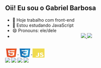 ## Oii! Eu sou o Gabriel Barbosa 

- 🔭 Hoje trabalho com front-end
- 🌱 Estou estudando JavaScript
- 😄 Pronouns: ele/dele
- <div align="center">
  <a href="https://github.com/GabrielBarbosa07">
  <img height="180em" src="https://github-readme-stats.vercel.app/api?username=GabrielBarbosa07&show_icons=true&theme=dark&include_all_commits=true&count_private=true"/>
  <img height="180em" src="https://github-readme-stats.vercel.app/api/top-langs/?username=GabrielBarbosa07&layout=compact&langs_count=7&theme=dark"/>
</div>
  <div style="display: inline_block"><br>
  <img align="center" alt="GB-HTML" height="30" width="40" src="https://raw.githubusercontent.com/devicons/devicon/master/icons/html5/html5-original.svg">
  <img align="center" alt="GB-CSS" height="30" width="40" src="https://raw.githubusercontent.com/devicons/devicon/master/icons/css3/css3-original.svg">
  <img align="center" alt="GB-Js" height="30" width="40" src="https://raw.githubusercontent.com/devicons/devicon/master/icons/javascript/javascript-plain.svg">
  </div>
  <div>
     <a href="<a href="https://www.instagram.com/gabrielbarbosarl/" target="_blank"><img src="https://img.shields.io/badge/-Instagram-%23E4405F?style=for-the-badge&logo=instagram&logoColor=white" target="_blank"></a>
     <a href="https://discord.com/channels/@me" target="_blank"><img src="https://img.shields.io/badge/Discord-7289DA?style=for-the-badge&logo=discord&logoColor=white" target="_blank"></a> 
     <a href = "gabrielbarbosadorio@gmail.com"><img src="https://img.shields.io/badge/-Gmail-%23333?style=for-the-badge&logo=gmail&logoColor=white" target="_blank"></a>
     <a href="https://www.linkedin.com/in/gabriel-barbosa-83bb2a223/" target="_blank"><img src="https://img.shields.io/badge/-LinkedIn-%230077B5?style=for-the-badge&logo=linkedin&logoColor=white" target="_blank"></a>
  </div>
   
